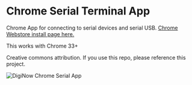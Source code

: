 Chrome Serial Terminal App
=================

Chrome App for connecting to serial devices and serial USB. [Chrome Webstore install page here.](https://chrome.google.com/webstore/detail/diginow-serial-terminal/kfmecbejcnepbfdcdbbhfcjmdmmcmoah?hl=en)

This works with Chrome 33+  

Creative commons attribution. If you use this repo, please reference this project.  

![DigiNow Chrome Serial App](https://lh4.googleusercontent.com/VSBQlcvfReHO_XeU4AJeJA0L192zHWXhUPZFxsanVzG5xjT40R1O1I2ZARaRePc07DP1-zrB6Q=s640-h400-e365)
